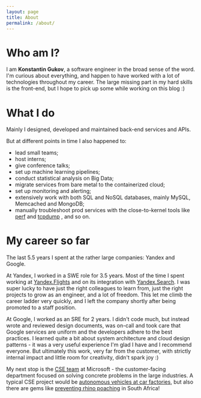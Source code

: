 ```yaml
---
layout: page
title: About
permalink: /about/
---
```


# Who am I?

I am **Konstantin Gukov**, a software engineer in the broad sense of the word.
I'm curious about everything, and happen to have worked with a lot of technologies
throughout my career. The large missing part in my hard skills is the front-end, but I hope
to pick up some while working on this blog :)

# What I do

Mainly I designed, developed and maintained back-end services and APIs.

But at different points in time I also happened to:

- lead small teams;
- host interns;
- give conference talks;
- set up machine learning pipelines;
- conduct statistical analysis on Big Data;
- migrate services from bare metal to the containerized cloud;
- set up monitoring and alerting;
- extensively work with both SQL and NoSQL databases, mainly MySQL, Memcached and MongoDB;
- manually troubleshoot prod services with the close-to-kernel tools like
  [perf](http://www.brendangregg.com/perf.html) and
  [tcpdump](https://jvns.ca/blog/2017/04/29/new-zine--let-s-learn-tcpdump/)
  , and so on.

# My career so far

The last 5.5 years I spent at the rather large companies: Yandex and Google.

At Yandex, I worked in a SWE role for 3.5 years. Most of the time I spent working at
[Yandex.Flights](https://flights.yandex.com/) and on its integration with
[Yandex.Search](https://yandex.com/).
I was super lucky to have just the right colleagues to learn from,
just the right projects to grow as an engineer, and a lot of freedom.
This let me climb the career ladder very quickly, and I left the company shortly after being
promoted to a staff position.

At Google, I worked as an SRE for 2 years. I didn't code much, but instead wrote and reviewed design
documents, was on-call and took care that Google services are uniform and the developers adhere
to the best practices. I learned quite a bit about system architecture and cloud design patterns -
it was a very useful experience I'm glad I have and I recommend everyone. But ultimately
this work, very far from the customer, with strictly internal impact and little room for creativity,
didn't spark joy :)

My next stop is the
[CSE team](https://microsoft.github.io/code-with-engineering-playbook/CSE.html) at Microsoft -
the customer-facing department focused on solving concrete problems in the large industries.
A typical CSE project would be
[autonomous vehicles at car factories](https://www.youtube.com/watch?v=fAUTJa7Nrdc),
but also there are gems like
[preventing rhino poaching](https://www.youtube.com/watch?v=nTyehRSNxpE)
in South Africa!
